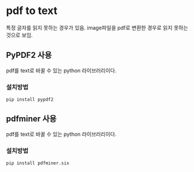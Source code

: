 # pdf to text
특정 글자를 읽지 못하는 경우가 있음. image파일을 pdf로 변환한 경우로 읽지 못하는 것으로 보임.
## PyPDF2 사용
pdf를 text로 바꿀 수 있는 python 라이브러리이다.  
### 설치방법
```
pip install pypdf2
```
## pdfminer 사용
pdf를 text로 바꿀 수 있는 python 라이브러리이다.  
### 설치방법
```
pip install pdfminer.six
```
